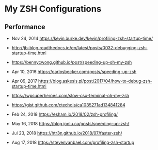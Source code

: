 # My ZSH Configurations




## Performance

- Nov 24, 2014 https://kevin.burke.dev/kevin/profiling-zsh-startup-time/
- http://jb-blog.readthedocs.io/en/latest/posts/0032-debugging-zsh-startup-time.html
- https://bennycwong.github.io/post/speeding-up-oh-my-zsh
- Apr 10, 2016 https://carlosbecker.com/posts/speeding-up-zsh
- Apr 09, 2017 https://blog.askesis.pl/post/2017/04/how-to-debug-zsh-startup-time.html
- https://wpsuperheroes.com/slow-osx-terminal-oh-my-zsh
- https://gist.github.com/ctechols/ca1035271ad134841284

- Feb 24, 2018 https://esham.io/2018/02/zsh-profiling/
- May 16, 2018 https://blog.jonlu.ca/posts/speeding-up-zsh/
- Jul 23, 2018 https://htr3n.github.io/2018/07/faster-zsh/
- Aug 17, 2018 https://stevenvanbael.com/profiling-zsh-startup

